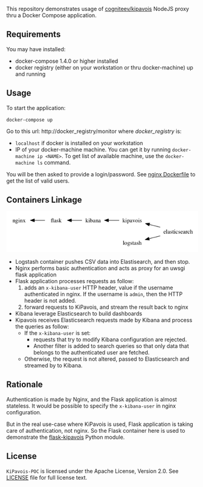 This repository demonstrates usage of [cogniteev/kipavois](https://github.com/cogniteev/kipavois)
NodeJS proxy thru a Docker Compose application.

## Requirements

You may have installed:

* docker-compose 1.4.0 or higher installed
* docker registry (either on your workstation or thru docker-machine) up and running

## Usage

To start the application:

```shell
docker-compose up
```

Go to this url: http://docker_registry/monitor
where *docker_registry* is:

* `localhost` if docker is installed on your workstation
* IP of your docker-machine machine. You can get it by running `docker-machine ip <NAME>`. To get list of available machine, use the `docker-machine ls` command.

You will be then asked to provide a login/password. See [nginx Dockerfile](nginx/Dockerfile) to get the list of valid users.

## Containers Linkage

![container dependencies](doc/containers.png)

* Logstash container pushes CSV data into Elastisearch, and then stop.
* Nginx performs basic authentication and acts as proxy for an uwsgi flask application
* Flask application processes requests as follow:
  1. adds an `x-kibana-user` HTTP header, value if the username authenticated in nginx. If the username is `admin`, then the HTTP header is not added.
  1. forward requests to KiPavois, and stream the result back to nginx
* Kibana leverage Elasticsearch to build dashboards
* Kipavois receives Elasticsearch requests made by Kibana and process the queries as follow:
  * If the `x-kibana-user` is set:
    * requests that try to modify Kibana configuration are rejected.
    * Another filter is added to search queries so that only data that belongs to the authenticated user are fetched.
  * Otherwise, the request is not altered, passed to Elasticsearch and streamed by to Kibana.

## Rationale

Authentication is made by Nginx, and the Flask application is almost stateless. It would be possible to specify the `x-kibana-user` in nginx configuration.

But in the real use-case where KiPavois is used, Flask application is taking
care of authentication, not nginx. So the Flask container here is used to
demonstrate the [flask-kipavois](https://pypi.python.org/pypi/flask-kipavois/)
Python module.

## License

`KiPavois-POC` is licensed under the Apache License, Version 2.0.
See [LICENSE](LICENSE) file for full license text.
